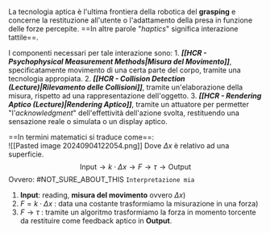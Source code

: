 La tecnologia aptica è l'ultima frontiera della robotica del **grasping** e concerne la restituzione all'utente o l'adattamento della presa in funzione delle forze percepite.
==In altre parole "*haptics*" significa interazione tattile==.

I componenti necessari per tale interazione sono:
	1. ***[[HCR - Psychophysical Measurement Methods|Misura del Movimento]]***, specificatamente movimento di una certa parte del corpo, tramite una tecnologia appropiata.
	2. ***[[HCR - Collision Detection (Lecture)|Rilevamento delle Collisioni]]***, tramite un'elaborazione della misura, rispetto ad una rappresentazione dell'oggetto.
	3. ***[[HCR - Rendering Aptico (Lecture)|Rendering Aptico]]***, tramite un attuatore per permetter "l'*acknowledgment*" dell'effettività dell'azione svolta, restituendo una sensazione reale o simulata o un display aptico.

==In termini matematici si traduce come==:<br>![[Pasted image 20240904122054.png]]
Dove $\Delta x$ è relativo ad una superficie.
$$\text{Input} \to k \cdot \Delta x \to F \to \tau \to \text{Output}$$Ovvero: #NOT_SURE_ABOUT_THIS `Interpretazione mia`
1. **Input**: reading, **misura del movimento** ovvero $\Delta x$)
2. $F = k \cdot \Delta x$ : data una costante trasformiamo la misurazione in una forza)
3. $F \to \tau$ : tramite un algoritmo trasformiamo la forza in momento torcente da restituire come feedback aptico in **Output**.